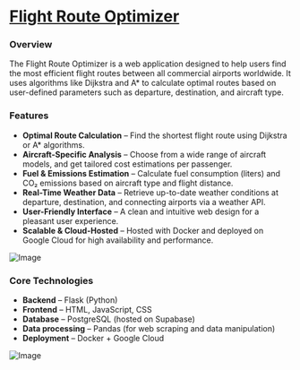 # [Flight Route Optimizer](https://flightroutes-785803337746.europe-central2.run.app) 
### Overview
The Flight Route Optimizer is a web application designed to help users find the most efficient flight routes between all commercial airports worldwide. It uses algorithms like Dijkstra and A* to calculate optimal routes based on user-defined parameters such as departure, destination, and aircraft type. 
### Features
- **Optimal Route Calculation** – Find the shortest flight route using Dijkstra or A* algorithms.
- **Aircraft-Specific Analysis** – Choose from a wide range of aircraft models, and get tailored cost estimations per passenger.
- **Fuel & Emissions Estimation** – Calculate fuel consumption (liters) and CO₂ emissions based on aircraft type and flight distance.
- **Real-Time Weather Data** – Retrieve up-to-date weather conditions at departure, destination, and connecting airports via a weather API.
- **User-Friendly Interface** – A clean and intuitive web design for a pleasant user experience.
- **Scalable & Cloud-Hosted** – Hosted with Docker and deployed on Google Cloud for high availability and performance.
  
![Image](https://github.com/user-attachments/assets/00580c18-35d6-4ecd-a328-3a7e5bf0533a)
### Core Technologies
- **Backend** – Flask (Python)
- **Frontend** – HTML, JavaScript, CSS
- **Database** – PostgreSQL (hosted on Supabase)
- **Data processing** – Pandas (for web scraping and data manipulation)
- **Deployment** – Docker + Google Cloud
  
![Image](https://github.com/user-attachments/assets/12fc5912-10f4-4982-b8fb-2345c67608e8)

